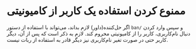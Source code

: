 # ممنوع کردن استفاده یک کاربر از کامیونیتی

اگر حل‌کننده(داور) لازم بداند، می‌تواند با استفاده از دستور `ban/` و سپس وارد کردن دنبال نام‌کاربری، کاربر را از کامیونیتی محروم کند. لازم به ذکر است که پس از آن، دیگر کاربر حتی در صورت تغیر نام‌کاربری نیز دیگر قادر به استفاده از ربات نیست.
